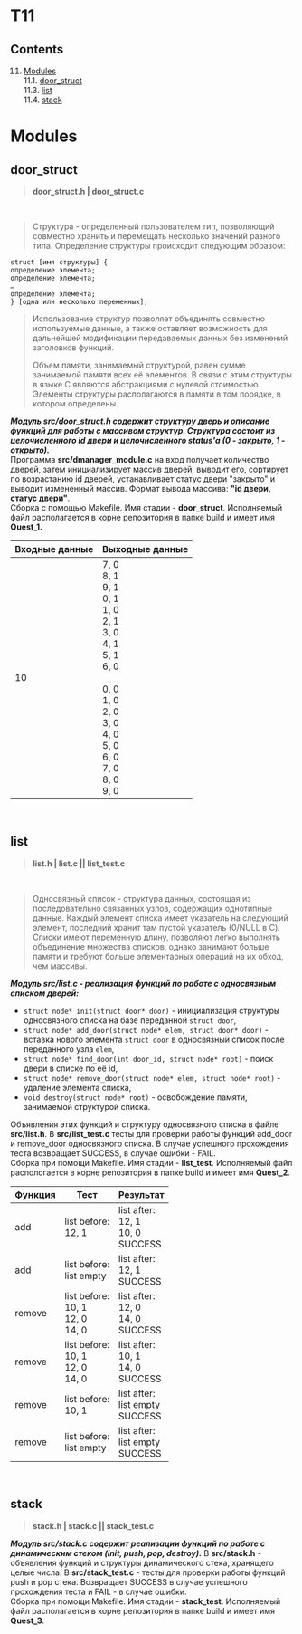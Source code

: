 # T11


## Contents
11. [Modules](#modules) \
 11.1. [door_struct](#door_struct) \
 11.3. [list](#list) \
 11.4. [stack](#stack) 


# Modules

## door_struct

>**door_struct.h | door_struct.c** 

<br/>

>Структура - определенный пользователем тип, позволяющий совместно хранить и перемещать несколько значений разного типа. Определение структуры происходит следующим образом:

    struct [имя структуры] {
    определение элемента;
    определение элемента;
    …
    определение элемента;
    } [одна или несколько переменных];

>Использование структур позволяет объединять совместно используемые данные, а также оставляет возможность для дальнейшей модификации передаваемых данных без изменений заголовков функций.
>
>Объем памяти, занимаемый структурой, равен сумме занимаемой памяти всех её элементов. В связи с этим структуры в языке С являются абстракциями с нулевой стоимостью. Элементы структуры располагаются в памяти в том порядке, в котором определены.


***Модуль src/door_struct.h содержит структуру дверь и описание функций для работы с массивом структур. Структура состоит из целочисленного id двери и целочисленного status'а (0 - закрыто, 1 - открыто).***
<br/>Программа **src/dmanager_module.c** на вход получает количество дверей, затем инициализирует массив дверей, выводит его, сортирует по возрастанию id дверей, устанавливает статус двери "закрыто" и выводит измененный массив. Формат вывода массива: **"id двери, статус двери"**. <br/>Сборка с помощью Makefile. Имя стадии - **door_struct**. Исполняемый файл располагается в корне репозитория в папке build и имеет имя **Quest_1.**

| Входные данные | Выходные данные |
| ----- | ----- |
| 10 | 7, 0<br/>8, 1<br/>9, 1<br/>0, 1<br/>1, 0<br/>2, 1<br/>3, 0<br/>4, 1<br/>5, 1<br/>6, 0<br/><br/>0, 0<br/>1, 0<br/>2, 0<br/>3, 0<br/>4, 0<br/>5, 0<br/>6, 0<br/>7, 0<br/>8, 0<br/>9, 0 |

<br/>


## list

>**list.h | list.c || list_test.c** 

<br/>

>Односвязный список - структура данных, состоящая из последовательно связанных узлов, содержащих однотипные данные. Каждый элемент списка имеет указатель на следующий элемент, последний хранит там пустой указатель (0/NULL в C). Списки имеют переменную длину, позволяют легко выполнять объединение множества списков, однако занимают больше памяти и требуют больше элементарных операций на их обход, чем массивы.




***Модуль src/list.c - реализация функций по работе с односвязным списком дверей:***
- `struct node* init(struct door* door)` - инициализация структуры односвязного списка на базе переданной `struct door`,
- `struct node* add_door(struct node* elem, struct door* door)` - вставка нового элемента `struct door` в односвязный список после переданного узла `elem`, 
- `struct node* find_door(int door_id, struct node* root)` - поиск двери в списке по её id, 
- `struct node* remove_door(struct node* elem, struct node* root)` - удаление элемента списка, 
- `void destroy(struct node* root)` - освобождение памяти, занимаемой структурой списка. 

Объявления этих функций и структуру односвязного списка в файле **src/list.h**. 
В **src/list_test.c** тесты для проверки работы функций add_door и remove_door односвязного списка. В случае успешного прохождения теста возвращает SUCCESS, в случае ошибки - FAIL. <br/>Сборка при помощи Makefile. Имя стадии - **list_test**. 
Исполняемый файл распологается в корне репозитория в папке build и имеет имя **Quest_2**.

| Функция | Тест | Результат |
| ------ | ------ | ----- |
| add | list before:<br/>12, 1 | list after:<br/>12, 1<br/>10, 0<br/>SUCCESS |
| add | list before:<br/>list empty | list after:<br/>12, 1<br/>SUCCESS |
| remove | list before:<br/>10, 1<br/>12, 0<br/>14, 0 | list after:<br/>12, 0<br/>14, 0<br/>SUCCESS |
| remove | list before:<br/>10, 1<br/>12, 0<br/>14, 0 | list after:<br/>10, 1<br/>14, 0<br/>SUCCESS |
| remove | list before:<br/>10, 1 | list after:<br/>list empty<br/>SUCCESS |
| remove | list before:<br/>list empty | list after:<br/>list empty<br/>SUCCESS |

<br/>


## stack 

>**stack.h | stack.c || stack_test.c** 

***Модуль src/stack.c содержит реализации функций по работе с динамическим стеком (init, push, pop, destroy).***
В **src/stack.h** - объявления функций и структуры динамического стека, хранящего целые числа. В **src/stack_test.c** - тесты для проверки работы функций push и pop стека. Возвращает SUCCESS в случае успешного прохождения теста и FAIL - в случае ошибки. <br/>Сборка при помощи Makefile. Имя стадии - **stack_test**. Исполняемый файл располагается в корне репозитория в папке build и имеет имя **Quest_3**.


